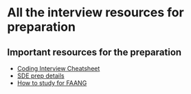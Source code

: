 # All the interview resources for preparation

## Important resources for the preparation

- [Coding Interview Cheatsheet](https://docs.google.com/document/d/1KM0keTdyYiutUGYzMHDxPgvltquXI7PDX2aCUYMYeWk/edit)
- [SDE prep details](https://docs.google.com/document/d/1wZ6Yk-v919RVPF3WJFs9E9K_GOIUW3igQlo-vWT5OPQ/edit)
- [How to study for FAANG](https://docs.google.com/document/d/1It27_xyzvuklyg4qy3PAPq8JQmgGiB-WHiOXlAiTFE4/edit)

